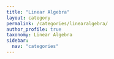 ```yaml
---
title: "Linear Algebra"
layout: category
permalink: /categories/linearalgebra/
author_profile: true
taxonomy: Linear Algebra
sidebar:
  nav: "categories"
---
```

